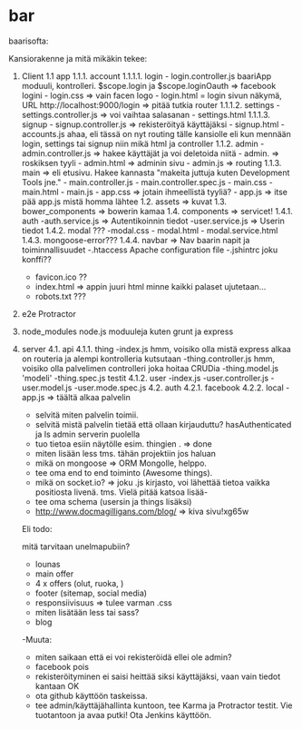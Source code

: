 # bar
baarisofta:

Kansiorakenne ja mitä mikäkin tekee:
1. Client
	1.1 app
		1.1.1. account
			1.1.1.1. login
					- login.controller.js
						baariApp moduuli, kontrolleri.
						$scope.login ja
						$scope.loginOauth => facebook logini
					- login.css => vain facen logo
					- login.html = login sivun näkymä, URL http://localhost:9000/login => pitää tutkia router
			1.1.1.2. settings
					- settings.controller.js
						=> voi vaihtaa salasanan
					- settings.html
			1.1.1.3. signup
					- signup.controller.js => rekisteröityä käyttäjäksi
					- signup.html
			- accounts.js
				ahaa, eli tässä on nyt routing tälle kansiolle eli kun mennään login, settings tai signup niin mikä html ja controller
		1.1.2. admin
			- admin.controller.js => hakee käyttäjät ja voi deletoida niitä
			- admin. => roskiksen tyyli
			- admin.html => adminin sivu
			- admin.js => routing
		1.1.3. main  => eli etusivu. Hakee kannasta "makeita juttuja kuten Development Tools jne."
			- main.controller.js
			- main.controller.spec.js
			- main.css
			- main.html
			- main.js
		- app.css => jotain ihmeellistä tyyliä?
		- app.js => itse pää app.js mistä homma lähtee
	1.2. assets => kuvat
	1.3. bower_components => bowerin kamaa
	1.4. components => servicet!
		1.4.1. auth
			-auth.service.js => Autentikoinnin tiedot
			-user.service.js => Userin tiedot
		1.4.2. modal ???
			-modal.css
			- modal.html
			- modal.service.html
		1.4.3. mongoose-error???
		1.4.4. navbar
			=> Nav baarin napit ja toiminnallisuudet
	-.htaccess Apache configuration file
	-.jshintrc joku konffi??
	- favicon.ico ??
	- index.html => appin juuri html minne kaikki palaset ujutetaan...
	- robots.txt ???
2. e2e Protractor
3. node_modules node.js moduuleja kuten grunt ja express
4. server
	4.1. api
			4.1.1. thing
				-index.js
					hmm, voisiko olla mistä express alkaa on routeria ja alempi kontrolleria kutsutaan
				-thing.controller.js
					hmm, voisiko olla palvelimen controlleri joka hoitaa CRUDia
				-thing.model.js
				'modeli'
				-thing.spec.js
				testit
			4.1.2. user
				-index.js
				-user.controller.js
				-user.model.js
				-user.mode.spec.js
	4.2. auth
		4.2.1. facebook
		4.2.2. local
	-app.js => täältä alkaa palvelin


	- selvitä miten palvelin toimii.
	- selvitä mistä palvelin tietää että ollaan kirjauduttu? hasAuthenticated ja Is admin serverin puolella	
	- tuo tietoa esiin näytölle esim. thingien . => done	
	- miten lisään less tms. tähän projektiin jos haluan
	- mikä on mongoose => ORM Mongolle, helppo.
	- tee oma end to end toiminto (Awesome things).
	- mikä on socket.io? => joku .js kirjasto, voi lähettää tietoa vaikka positiosta livenä. tms. Vielä pitää katsoa lisää-
	- tee oma schema (usersin ja things lisäksi)
	- http://www.docmagilligans.com/blog/ => kiva sivu!xg65w

	Eli todo:

	mitä tarvitaan unelmapubiin?
	- lounas
	- main offer
	- 4 x offers (olut, ruoka, )
	- footer (sitemap, social media)
	- responsiivisuus => tulee varman .css
	- miten lisätään less tai sass?
	- blog

	-Muuta:
	- miten saikaan että ei voi rekisteröidä ellei ole admin?
	- facebook pois
	- rekisteröityminen ei saisi heittää siksi käyttäjäksi, vaan vain tiedot kantaan OK
	- ota github käyttöön taskeissa.
	- tee admin/käyttäjähallinta kuntoon, tee Karma ja Protractor testit. Vie tuotantoon ja avaa putki! Ota Jenkins käyttöön.




